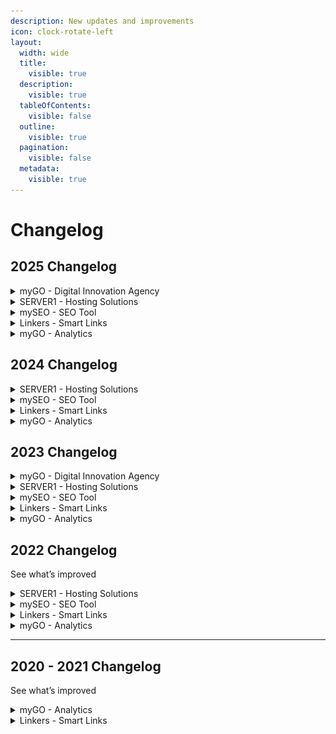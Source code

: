 ```yaml
---
description: New updates and improvements
icon: clock-rotate-left
layout:
  width: wide
  title:
    visible: true
  description:
    visible: true
  tableOfContents:
    visible: false
  outline:
    visible: true
  pagination:
    visible: false
  metadata:
    visible: true
---
```


# Changelog

## 2025 Changelog

<details>

<summary>myGO - Digital Innovation Agency</summary>

#### 17.10.2025

**New**

* Forum (Beta) at forum.mygo.ge — categories, moderation rules, engagement mechanics.
* Finalized services lineup: Strategy, AI, WEB3, Web, Mobile, UX/UI, Hosting & Cloud, SEO, Online Ads.
* Case one-pager templates (Problem → Approach → Stack → Impact → KPIs).
* DeepSeek API integration for SEO content automation (Draft → QA → Publish workflow).
* Brand portfolio subpages for mySEO.dev, statoss.dev, linkers.dev (features, benefits, CTAs).
* Envato affiliate integration with cross-offers to Server1.
* Industry page series v1 — 10+ sectors (e.g., Healthcare, Education, E-commerce, Tourism, Finance).
* Cases Library — KPI-driven outcomes with measurable results.
* Pricing v2 — modular packages and add-ons, transparent comparison tables, guided selection wizard.
* Case study publications — downloadable PDFs/slides with shareable links.

**Improvements**

* Multilingual v2 — full hreflang coverage, slug normalization, stricter canonicals.
* Navigation IA — 6-block mega-menu with cleaner structure.
* Conversion rate optimization — above-the-fold testing, reduced form friction, behavior tracking.
* Frontend cleanup — fewer legacy jQuery dependencies, asset splitting.
* Internal Linking Engine v2 — JSON-driven automatic inserts tuned to content tone.
* Media optimization — WebP, lazy-loading; LCP target < 2.5s.
* Cross-sell funnel (MyGO → Server1) embedded on service pages.
* Performance and security hardening — stricter HTTP headers, harmonized caching policies.

**Fixes**

* Consistent breadcrumb trails across nested pages.
* Duplicate meta tags on select pages — unique title/description rules enforced.
* 404/redirect edge cases from legacy URLs — refined rewrite rules.
* Button/CTA contrast on dark backgrounds — improved readability and accessibility.

</details>

<details>

<summary>SERVER1 - Hosting Solutions</summary>

#### 20.10.2025

* **Simplified Domains & DNS** — new DNS panel with Anycast infrastructure:
  * 1-click records (A/AAAA, CNAME, MX, TXT)
  * Ready-made email presets (SPF/DKIM/DMARC)
  * DNSSEC enable/disable from a single toggle
  * Google Workspace / Zoho Mail automatic verification wizard
* **Fleet Payments integration** — a new payment channel for business clients with recurring invoices and aligned riders/terms.
* **Checkout v2** — fewer steps, faster verification, improved mobile UX.
* **DNS anti-abuse layers** — rate-limiting and automatic syntax validation for TXT records.
* **WHOIS contact sync on certain TLDs** — stabilization and unified profiles.
* **Self-Service OS Reinstall & Templates** — one-click OS reload + application templates (LAMP, Node.js, Docker-ready).
* **Monitoring Widgets in client panel** — CPU/RAM/Disk/Net charts covering 24 minutes to 30 days.
* **Backups v2** — incremental backups with a faster restore window.
* **NS propagation delays in certain zones** — Anycast profile rebalancing.
* **DDoS Protection Upgrade** — enhanced L3/L4 filtering for VPS and web hosting; improved anomaly logging in audit logs.
* **SLA crediting — automation** — automatic credit issuance to affected services immediately after incident confirmation.
* **Status Page v2** — real-time metrics by region with an RCA (root cause analysis) block for incidents.
* **Migration Assistant v2** — automatic rewrites and DNS cutover scenarios for zero/minimal-downtime migrations.

</details>

<details>

<summary>mySEO - SEO Tool</summary>

#### 2.3.0 - 07.10.2025

* Fixed the default Timezone not being applied to Guest users
* Other minor improvements

- Added the ability to create free plans on Regular License
- Added the ability to filter Users by Plan in the Admin Panel
- Improved the codebase (code refactoring)
- Improved the API Documentation
- Updated the Crawler's User-Agent to a newer version
- Updated all the dependencies to their latest versions
- Fixed filtering Payments by Plan not working
- Fixed password validation for Stats pages not working
- Improved the UI for sidebar and context menu elements
- Other minor improvements

</details>

<details>

<summary>Linkers - Smart Links</summary>

#### 3.8.0 - 25.10.2025

* Added a new Plan option: Link Alias
* Updated all the dependencies to their latest versions
* Fixed the User sidebar menu entries missing when the account was unconfirmed
* Fixed an issue causing some Pricing Plan labels not to display when they were set to zero
* Other minor improvements

- Fixed the default Timezone not being applied to Guest users
- Fixed not being able to add more than 2 Targets when editing a Link
- Other minor improvements

* Improved SEO for the Home page (sequential headings)
* Improved the UI for sidebar and context menu elements
* Fixed Stats being recorded one day in the past
* Fixed the New Domain page not including the required CNAME address
* Fixed Links API endpoint not returning the HTTPS protocol for main domain short URLs
* Fixed the Link Stats Privacy not defaulting to the User's preference
* Other minor improvements

- Added the ability to create free plans on Regular License
- Other minor improvements

* Added timezone support for all Stats pages
* Added Active Period for expiring links
* Added Sensitive Content warning option for links
* Added Continents targeting for Links
* Added Browsers targeting for Links
* Added Device targeting for Links
* Added CNAME DNS validation support when validating custom domains
* Added Webhooks on Domain Store, and Delete events
* Added the ability to filter Users by Plan in the Admin Panel
* Improved the codebase (code refactoring)
* Improved the API Documentation
* Updated the Crawler's User-Agent to a newer version
* Updated all the dependencies to their latest versions
* Fixed filtering Payments by Plan not working
* Fixed password validation for Stats pages not working
* Fixed missing field value on the Link's Edit page for Global Domains
* Fixed the Stats API endpoint not checking the Link ownership
* Other minor improvements

</details>

<details>

<summary>myGO - Analytics</summary>

#### 3.9.0 - 22.10.2025

* Fixed the default Timezone not being applied to Guest users
* Other minor improvements

- Added the ability to create free plans on Regular License
- Improved the UI for sidebar and context menu elements
- Other minor improvements

* Added timezone support for all Stats pages
* Added the ability to filter Users by Plan in the Admin Panel
* Improved the codebase (code refactoring)
* Improved the Search Engines list (added support for Brave, Naver, Sogou, and Qwant)
* Improved the Social Networks list (added support for Snapchat)
* Improved the API Documentation
* Improved SEO (image descriptions on Stats pages)
* Updated all the dependencies to their latest versions
* Fixed filtering Payments by Plan not working
* Other minor improvements

</details>

## 2024 Changelog

<details>

<summary>SERVER1 - Hosting Solutions</summary>

#### 07.10.2024

* **Billing enhancements** — multi-currency invoices (GEL/USD), automated invoicing, and payment links.
* **Full 2FA authentication** for the console (TOTP / Authenticator).
* **PHP 8.3 support** + updated **ionCube Loader 14.x**.
* **HTTP/3 (QUIC) enabled on Nginx** — improved latency across global locations.
* **Let’s Encrypt Wildcard (DNS-01)** — simple SSL for multiple subdomains.
* **Offsite backup systems** — daily backups to isolated storage (S3-compatible).
* **24/7 server monitoring** — real-time alerts (Email/Telegram).
* **Imunify360 / WAF profiles** — improved protection against brute-force and malware.
* **MariaDB / Redis upgrades** — lower latency and higher concurrency.
* **DKIM/SPF template inconsistencies** with some DNS providers — updated default profiles.
* **Node.js app hosting** — precise storage/quota calculation from the service plan.
* **Fast Migration Assistant** — automated transfers from cPanel/Plesk with minimal downtime.
* **Affiliates & Partnership program** — unique referral links and transparent campaign tracking.
* **Status Page v1** — real-time status, scheduled maintenance, and incident reports.
* **DDoS protection (L3–L4, upstream)** — foundational filtering for VPS/hosting.
* **Simplified checkout** — fewer steps, faster ordering, improved mobile UX.
* **Centralized logging** — faster incident analysis and audit trails.

</details>

<details>

<summary>mySEO - SEO Tool</summary>

#### 2.2.0 - 20.08.2024 <a href="#id-2.1.0-20.03.2024" id="id-2.1.0-20.03.2024"></a>

* Added Bulk Actions for Users, Pages, Reports, and Projects
* Added the ability to upload avatar images for Users
* Added the ability to store user uploaded files using an S3 filesystem (Amazon S3, DigitalOcean Spaces, Backblaze B2, etc.)
* Improved placeholder visibility on all inputs
* Updated all the dependencies to their latest versions
* Other minor improvements

- Added the ability for the Admin to enable support for HTTP/2 requests for the Crawler (disabled by default)
- Added support for special characters when exporting data in CSV format
- Added custom design for 4xx and 5xx error pages
- Updated the Crawler's User-Agent to a newer version
- Updated all the dependencies to their latest versions
- Fixed an issue preventing checking out using the Bank Transfer method
- Other minor improvements

* Improved the Webhooks for User events (added email verification date information to the payload)
* Improved the Bank Transfer Reference ID number format (the number is now shorter and capitalized)
* Updated all the dependencies to their latest versions
* Fixed an issue with the API based Tools appearing as available when being disabled
* Other minor improvements

#### 2.1.0 - 20.03.2024 <a href="#id-2.1.0-20.03.2024" id="id-2.1.0-20.03.2024"></a>

* Added new SEO report test: HTTP/2
* Added new SEO report test: HTST
* Added new SEO report test: DOCTYPE
* Added new Tool: Uptime Calculator
* Added new Tool: Meta Tags Checker
* Added new Tool: HTTP Headers Checker
* Added new Authentication system: Google Account
* Added new Authentication system: Microsoft Account
* Added new Authentication system: Apple Account
* Added new Captcha driver: hCaptcha
* Added new Captcha driver: Turnstile
* Added new social profile footer links: LinkedIn, Github, Discord, Reddit, Threads, TikTok, Tumblr, Pinterest
* Added User's Preferences to the Account API endpoint
* Added Category filters to Tools section
* Added a short description to every Tool
* Improved the codebase (code refactoring)
* Improved user's privacy when navigating on external links
* Improved SEO (sequential headings, anchor descriptions, image descriptions)
* Improved accessibility (footer elements now have descriptive text for screen readers)
* Improved the crawling performance by using the HTTP/2 protocol when fetching URLs
* Updated all the dependencies to their latest versions
* Updated the versioning system to major versions only
* Fixed the UTM Builder Tool result generating incorrect parameter names
* Fixed the WHOIS Lookup Tool not having Captcha protection
* Fixed the usage number on Account Plan page not being formatted
* Fixed current date time references potentially not being the same across a page load
* Fixed the Reports not being deleted when a User is deleted
* Other minor improvements

</details>

<details>

<summary>Linkers - Smart Links</summary>

#### 3.7.2 - 21.08.2024

* Added Bulk Actions for Users, Pages, Links, Spaces, Domains, and Pixels
* Added the ability to upload avatar images for Users
* Added the ability to store user uploaded files using an S3 filesystem (Amazon S3, DigitalOcean Spaces, Backblaze B2, etc.)
* Improved placeholder visibility on all inputs
* Updated all the dependencies to their latest versions
* Other minor improvements

- Improved confirmation pages for custom domain short links (no longer shows any branding)
- Fixed shortening links as Guest not working while a captcha service is enabled
- Fixed web resources not loading when redirecting a custom domain short link without HTTPS enabled
- Fixed short links with X retargeting pixel not working
- Fixed the PHP version requirement always showing as OK during the installation process
- Other minor improvements

#### 3.7.1 - 15.03.2024

* Added the ability for the Admin to translate Pages from the Admin Panel
* Added the ability for the Admin to force HTTPS scheme on the website (enabled by default)
* Added the ability for the Admin to disable the Contact form
* Added the ability for the Admin to display Contact Email, Phone, and Address on the Contact page
* Added the ability for the Admin to enable support for HTTP/2 requests for the Crawler (disabled by default)
* Added support for special characters when exporting data in CSV format
* Added custom design for 4xx and 5xx error pages
* Improved the Webhooks for User events (added email verification date information to the payload)
* Improved the Bank Transfer Reference ID number format (the number is now shorter and capitalized)
* Improved the Features section on the Home page
* Updated the versioning system to major versions only
* Updated the Crawler's User-Agent to a newer version
* Updated all the dependencies to their latest versions
* Fixed links being appended UTM tags unintended
* Other minor improvements

#### 3.7.0 - 27.01.2024 <a href="#id-3.7.0-27.01.2024" id="id-3.7.0-27.01.2024"></a>

* Added new Authentication system: Google Account
* Added new Authentication system: Microsoft Account
* Added new Authentication system: Apple Account
* Added new Captcha driver: hCaptcha
* Added new Captcha driver: Turnstile
* Added new social profile footer links: LinkedIn, Github, Discord, Reddit, Threads, TikTok, Tumblr, Pinterest
* Added new hero section on the Home page
* Improved the codebase (code refactoring)
* Improved user's privacy when navigating on external links
* Improved SEO (sequential headings, anchor descriptions, image descriptions)
* Improved accessibility (footer elements now have descriptive text for screen readers)
* Improved the Features section on the Home page
* Updated all the dependencies to their latest versions
* Fixed the usage number on Account Plan page not being formatted
* Fixed current date time references potentially not being the same across a page load
* Fixed month February missing in certain date range stats selections
* Fixed the Plan section under Account not including the number of Websites created
* Other minor improvements

</details>

<details>

<summary>myGO - Analytics</summary>

#### 3.8.0 - 11.07.2024 <a href="#id-3.7.0-27.01.2024" id="id-3.7.0-27.01.2024"></a>

* Added Bulk Actions for Users, Pages, and Websites
* Added the ability to upload avatar images for Users
* Added the ability to store user uploaded files using an S3 filesystem (Amazon S3, DigitalOcean Spaces, Backblaze B2, etc.)
* Improved placeholder visibility on all inputs
* Updated all the dependencies to their latest versions
* Other minor improvements

- Added support for special characters when exporting data in CSV format
- Added custom design for 4xx and 5xx error pages
- Updated all the dependencies to their latest versions
- Fixed an issue preventing checking out using the Bank Transfer method
- Fixed the PHP version requirement always showing as OK during the installation process
- Other minor improvements

* Added the ability for the Admin to translate Pages from the Admin Panel
* Added the ability for the Admin to force HTTPS scheme on the website (enabled by default)
* Added the ability for the Admin to disable the Contact form
* Added the ability for the Admin to display Contact Email, Phone, and Address on the Contact page
* Added the ability to mark Websites as Favorite (favorite websites will show up in the sidebar)
* Improved the Webhooks for User events (added email verification date information to the payload)
* Improved the Bank Transfer Reference ID number format (the number is now shorter and capitalized)
* Updated the versioning system to major versions only
* Updated all the dependencies to their latest versions
* Fixed missing Demo button on the Home page when a Demo URL was set
* Other minor improvements

#### 3.7.0 - 27.01.2024 <a href="#id-3.7.0-27.01.2024" id="id-3.7.0-27.01.2024"></a>

* Added new Authentication system: Google Account
* Added new Authentication system: Microsoft Account
* Added new Authentication system: Apple Account
* Added new Captcha driver: hCaptcha
* Added new Captcha driver: Turnstile
* Added new social profile footer links: LinkedIn, Github, Discord, Reddit, Threads, TikTok, Tumblr, Pinterest
* Added new hero section on the Home page
* Improved the codebase (code refactoring)
* Improved user's privacy when navigating on external links
* Improved SEO (sequential headings, anchor descriptions, image descriptions)
* Improved accessibility (footer elements now have descriptive text for screen readers)
* Improved the Features section on the Home page
* Updated all the dependencies to their latest versions
* Fixed the usage number on Account Plan page not being formatted
* Fixed current date time references potentially not being the same across a page load
* Fixed month February missing in certain date range stats selections
* Fixed the Plan section under Account not including the number of Websites created
* Other minor improvements

</details>

## 2023 Changelog

<details>

<summary>myGO - Digital Innovation Agency</summary>

#### 08.10.2023

Speed optimization

<figure><img src=".gitbook/assets/image.png" alt=""><figcaption></figcaption></figure>

#### 07.10.2023

Update PHP Version from 7.0 to 8.2

Update Front end&#x20;

</details>

<details>

<summary>SERVER1 - Hosting Solutions</summary>

#### 29.09.2023 <a href="#id-29.09.2023" id="id-29.09.2023"></a>

```
Server Migration
The migration process is scheduled to commence on 29th September 2023, at 19:00, and is expected to be completed by 21:00 on the same day.

Here are the key details of this maintenance event:
Maintenance Window: 29th September 2023, 19:00 to 21:00
Expected Downtime: The server migration process will necessitate a downtime of up to 2 hours. Our technical team will be working diligently to ensure the migration is completed as swiftly as possible.
Impact: During the maintenance window, services hosted on the mentioned IP addresses will be unavailable.
```

#### 14.07.2023 <a href="#id-14.07.2023" id="id-14.07.2023"></a>

```
Update ionCube Loader® Version: 12.0.5
Update WHMCS 8.7
Update PHP Version 8.1
Start working OSS$ Token implementation
```

</details>

<details>

<summary>mySEO - SEO Tool</summary>

#### 2.0.0 - 24.01.2023 <a href="#id-2.0.0-24.01.2023" id="id-2.0.0-24.01.2023"></a>

* Improved the UI for the Pricing Plans
* Fixed the UTM Builder Tool requiring all fields to be present when generating an URL
* Fixed the non white-label reports having wrong URL value when printing or saving the reports
* Fixed the Payments filter not including Cancelled payments when searching by Invoice ID
* Other minor improvements

#### 1.9.0 - 16.01.2023 <a href="#id-1.9.0-16.01.2023" id="id-1.9.0-16.01.2023"></a>

* Added new Plan feature: Branded Reports
* Added new Plan feature: White-label Reports
* Added new Plan feature: Research Tools
* Added new Plan feature: Developer Tools
* Added new Plan feature: Content Tools
* Added new Plan feature: Data Export
* Added new Plan feature: API
* Added the Plan features under the User Plan section
* Added translation ability for the Announcements content
* Improved the Reports Export functionality (added the ID column to the exported data)
* Improved the Cron Job command (added additional parameter to prevent file creation on some servers)
* Updated all the dependencies to their latest versions
* Fixed several elements not being rendered correctly while on Dark Mode
* Fixed the Copy button for the Lorem Ipsum Generator Tool not working
* Fixed an issue when submitting empty data to the HTML, JS and CSS minifier Tools
* Fixed an issue preventing pages from being fetched when a BOM character was present
* Other minor improvements

</details>

<details>

<summary>Linkers - Smart Links</summary>

#### 5.0.0 - 23.01.2023 <a href="#id-5.0.0-23.01.2023" id="id-5.0.0-23.01.2023"></a>

* Improved the UI for the Pricing Plans
* Fixed the Payments filter not including Cancelled payments when searching by Invoice ID
* Fixed being able to shorten Links with Pixel IDs belonging to others
* Other minor improvements

</details>

<details>

<summary>myGO - Analytics</summary>

#### 3.6.0 - 23.02.2023 <a href="#id-3.6.0-23.02.2023" id="id-3.6.0-23.02.2023"></a>

* Improved the UI for the Pricing Plans
* Fixed the Payments filter not including Cancelled payments when searching by Invoice ID
* Fixed the User dashboard date filter not being remembered when filtering results
* Other minor improvements

#### 3.5.0 - 2 January 2023 <a href="#id-3.5.0-2-january-2023" id="id-3.5.0-2-january-2023"></a>

* Added new Plan feature: Websites
* Added new Plan feature: Email Reports
* Added new Plan feature: Data Export
* Added new Plan feature: API
* Added the Plan features under the User Plan section
* Added translation ability for the Announcements content
* Improved the cron jobs system (updated command parameter to prevent file creation on some servers)
* Updated all the dependencies to their latest versions
* Fixed www and non-www domains being added separately
* Fixed several missing language strings
* Fixed User Dashboard pagination not remembering the selected date range
* Fixed several elements not being rendered correctly while on Dark Mode
* Other minor improvements

</details>

## 2022 Changelog

See what’s improved

<details>

<summary>SERVER1 - Hosting Solutions</summary>

#### 4.12.2022 <a href="#id-04.12.2022" id="id-04.12.2022"></a>

```
Outgoing mail spam incident - 4.12.2022
Update - 4.12.2022
Ip migration - 04.12.2022
Server is reachable - 04.12.2022
```

#### 05.12.2022 <a href="#id-05.12.2022" id="id-05.12.2022"></a>

```
All service is reachable - 05.12.2022
Scan and identify (spam) mails - 05.12.2022
Start installation imunify360 for more security - 05.12.2022
```

#### 06.12.2022 <a href="#id-06.12.2022" id="id-06.12.2022"></a>

```
Start imunify360 configuration - 05.12.2022
Start installation and configuration Plesk Premium Antivirus for incoming and outgoing mails - 05.12.2022
```

#### 04.12.2022 <a href="#id-04.12.2022-1" id="id-04.12.2022-1"></a>

Copy

```
Attack - 4.12.2022
Security Update - 4.12.2022
Start installation and configuration Plesk Premium Antivirus for incoming and outgoing mails - 05.12.2022
Server is reachable - 06.12.2022
```

#### 05.12.2022 <a href="#id-05.12.2022-1" id="id-05.12.2022-1"></a>

```
Scan and identify (Malaware, Malicious) - 05.12.2022
Start installation imunify360 for more security - 05.12.2022
Start installation and configuration Plesk Premium Antivirus for incoming and outgoing mails - 05.12.2022
```

#### 07.12.2022 <a href="#id-07.12.2022" id="id-07.12.2022"></a>

```
The hard drive has been replaced - 07.12.2022
```

#### 10.12.2022 <a href="#id-10.12.2022" id="id-10.12.2022"></a>

```
Start local migration - 10.12.2022
Old NS: ns1.myhoster.ge, ns2.myhoster.ge
New NS: ns1.hostyservs.com, ns2.hostyservs.com
```

</details>

<details>

<summary>mySEO - SEO Tool</summary>

#### 1.8.0 - 17.10.2022 <a href="#id-1.8.0-17.10.2022" id="id-1.8.0-17.10.2022"></a>

* Added Tools feature section on the Home page
* Added Search functionality to the Tools section
* Added Related Tools section on every Tool page
* Added the ability to enable the Tools to be used by Guest users
* Added new Tool: Domain IP Lookup
* Added new Tool: Reverse IP Lookup
* Added new Tool: Redirect Checker
* Added new Tool: IDN Converter
* Added new Tool: UTM Builder
* Added new Tool: JSON Validator
* Added new Tool: Binary Converter
* Added new Tool: Text Replacer
* Added new Tool: Number Generator
* Improved accessibility on SEO reports (passed tests are now marked with a checkmark)
* Improved the Tag Remover Tool (now Text cleaner): added spaces and line breaks cleaners
* Improved the API key length (increased to 64 characters)
* Fixed parsing image links when fetching sitemaps
* Other minor improvements

#### 1.7.0 - 18.07.2022 <a href="#id-1.7.0-18.07.2022" id="id-1.7.0-18.07.2022"></a>

* Added new Tool: Word Density Counter
* Added new Tool: Tag Remover
* Added new Tool: Text Reverser
* Improved the cron jobs system (added ability to add unlimited tasks)
* Other minor improvements

#### 1.6.0 - 07.07.2022 <a href="#id-1.6.0-07.07.2022" id="id-1.6.0-07.07.2022"></a>

* Fixed the Copy button from SERP Checker Tool not working
* Fixed minimum requirements check during the Installation process not being updated
* Other minor improvements

#### 1.5.0 - 24.06.2022 <a href="#id-1.5.0-24.06.2022" id="id-1.5.0-24.06.2022"></a>

* Added new payment gateway: Paystack (checkout using a credit card)
* Added new payment gateway: Razorpay (checkout using a credit card)
* Added new payment gateway: Crypto.com (checkout using a cryptocurrency)
* Added new SEO report test: Server Signature
* Added new SEO report test: Mixed Content
* Added new SEO report test: Unsafe Cross-Origin Links
* Added new Tool: Color Converter
* Added new Tool: URL Parser
* Added new Tool: UUID Generator
* Added Two-factor Authentication system
* Added Webhooks on User Store, Update, and Delete events
* Added the ability to add both light and dark mode logos
* Added the ability to create coupons with unlimited quantity number
* Improved the HTTP Requests SEO report test: video and audio requests are now included
* Improved the dark mode
* Updated all the dependencies to their latest versions
* Fixed an issue that could cause Payments and Invoices to be duplicated
* Fixed an issue that would immediately remove the User's plan features after cancellation
* Other minor improvements

#### 1.4.0 - 21.04.2022 <a href="#id-1.4.0-21.04.2022" id="id-1.4.0-21.04.2022"></a>

* Added new Tool: Keyword Research
* Added the ability to fetch sitemap links that are not necessarily ending with XML format
* Added the ability to enable detailed Reports on Export or Print
* Added the ability to set the Plan's position on the Pricing listings
* Added the ability to set custom CSS code based on the color scheme
* Added the ability to customize the Crawler's User-Agent
* Fixed the Plans not ending when being cancelled on Stripe and PayPal
* Fixed external requests timeout limit not working as expected
* Fixed an issue causing external resources to be linked as an internal resources in SEO reports
* Other minor improvements

#### 1.3.0 - 04.03.2022 <a href="#id-1.3.0-04.03.2022" id="id-1.3.0-04.03.2022"></a>

* Added Sitemap Crawling capability
* Added Proxy support for the external requests of Reports and Tools
* Added new Tool: HTML Minifier
* Added new Tool: CSS Minifier
* Added new Tool: JS Minifier
* Added the ability to set the default country for SERP and Indexed Pages checkers
* Improved the Title Tag test (checks against multiple title tags)
* Improved the SEO Friendly URL test (keywords are now in string matched)
* Improved the iconography
* Improved the color scheme
* Updated all the dependencies to their latest versions
* Fixed the Clean Cronjob not being logged
* Fixed the Word Counter Tool not ignoring punctuation
* Fixed the Base64 Converter Tool not working due to wrong route settings
* Fixed an issue that would prevent generating reports when image names would contain certain characters
* Other minor improvements

#### 1.2.0 - 01.02.2022 <a href="#id-1.2.0-01.02.2022" id="id-1.2.0-01.02.2022"></a>

* Added new Tool: SERP Checker
* Added new Tool: Indexed Pages Checker
* Added new Tool: Keyword Generator
* Added new Tool: Website Status Checker
* Added new Tool: SSL Checker
* Added new Tool: WHOIS Lookup
* Added new Tool: DNS Lookup
* Added new Tool: User-Agent Parser
* Improved the SEO by setting proper headings for each page
* Fixed the Reports API endpoint results not including the result score
* Fixed the Password generator copy button not working
* Fixed the Lorem Ipsum generator copy button not working
* Fixed the Tool Ads not applying the Ad codes on the Tool's page
* Other minor improvements

#### 1.1.0 - 18.01.2022 <a href="#id-1.1.0-18.01.2022" id="id-1.1.0-18.01.2022"></a>

* Added Projects section
* Added Tools section
* Added QR Generator Tool
* Added Password Generator Tool
* Added URL Converter Tool
* Added Base64 Converter Tool
* Added What is my Browser Tool
* Added What is my IP Tool
* Added IP Lookup Tool
* Added MD5 Generator Tool
* Added Lorem Ipsum Generator Tool
* Added Word Counter Tool
* Added Case Converter Tool
* Added Text to Slug Tool
* Added the ability to set a custom brand when printing or saving Reports
* Added the ability to set the default privacy option when creating new Reports
* Added data export in CSV format for Projects
* Improved the color scheme
* Improved the dark mode
* Improved the SEO capabilities side-wide by adding in-file head tags for all public pages
* Fixed the API Documentation URL path not pointing to the correct location
* Other minor improvements

</details>

<details>

<summary>Linkers - Smart Links</summary>

#### 4.9.0 - 30.12.2022 <a href="#id-4.9.0-30.12.2022" id="id-4.9.0-30.12.2022"></a>

* Added basic stats for the Links created by Guest Users
* Added the Plan features under the User Plan section
* Added translation ability for the Announcements content
* Improved the cron jobs system (updated command parameter to prevent file creation on some servers)
* Improved the unique Link alias generator functionality (increases one character if the alias already exists)
* Updated all the dependencies to their latest versions
* Fixed being able to Export Links when Data Export feature was unavailable
* Fixed several elements not being rendered correctly while on Dark Mode
* Fixed several missing language strings
* Other minor improvements

#### 4.8.0 - 02.10.2022 <a href="#id-4.8.0-02.10.2022" id="id-4.8.0-02.10.2022"></a>

* Improved accessibility for the link shortener
* Improved the API key length (increased to 64 characters)
* Fixed an issue with the Stats API endpoint when no resource ID was provided
* Other minor improvements

#### 4.7.0 - 18.07.2022 <a href="#id-4.7.0-18.07.2022" id="id-4.7.0-18.07.2022"></a>

* Improved the cron jobs system (added ability to add unlimited tasks)
* Fixed the copy link button not working
* Other minor improvements

#### 4.6.0 - 7.07.2022 <a href="#id-4.6.0-7.07.2022" id="id-4.6.0-7.07.2022"></a>

* Improved adding new custom Domains process: URL protocol is no longer required
* Fixed an issue preventing shortening Deep Links when Google Safe Browsing was enabled
* Fixed minimum requirements check during the Installation process not being updated
* Other minor improvements

#### 4.5.0 - 25.06.2022 <a href="#id-4.5.0-25.06.2022" id="id-4.5.0-25.06.2022"></a>

* Added new payment gateway: Paystack (checkout using a credit card)
* Added new payment gateway: Razorpay (checkout using a credit card)
* Added new payment gateway: Crypto.com (checkout using a cryptocurrency)
* Added Two-factor Authentication system
* Added Webhooks on User Store, Update, and Delete events
* Added the ability to add both light and dark mode logos
* Added the ability to create coupons with unlimited quantity number
* Added Bad Words filter for the Link Aliases
* Updated all the dependencies to their latest versions
* Fixed an issue that could cause Payments and Invoices to be duplicated
* Fixed an issue that would immediately remove the User's plan features after cancellation
* Other minor improvements

#### 4.4.0 - 20.04.2022 <a href="#id-4.4.0-20.04.2022" id="id-4.4.0-20.04.2022"></a>

* Added the ability to customize the Crawler's User-Agent
* Fixed the Bad Words filter not applying to Links created by Guests
* Other minor improvements

#### 4.3.0 - 14.04.2022 <a href="#id-4.3.0-14.04.2022" id="id-4.3.0-14.04.2022"></a>

* Added new filters on all table lists (column order, order direction, per page limits)
* Added Proxy support for the external requests when creating a Link
* Added the ability to set the Plan's position on the Pricing listings
* Added the ability to set custom CSS code based on the color scheme
* Improved the codebase (code refactoring)
* Improved the CSV export functionality (it now includes the URL where the report was generated from)
* Improved the table lists filters (improved flexibility)
* Improved the API Documentation
* Improved the translation strings
* Improved the SEO capabilities side-wide by adding in-file head tags for all public pages
* Improved the iconography
* Updated all the dependencies to their latest versions
* Fixed not being able to edit a User that was under a recurring subscription
* Fixed links not being disabled when the User is suspended
* Fixed the API Documentation URL path not pointing to the correct location
* Fixed being able to exceed the count limit of Pixels
* Fixed Subscriptions not ending when being cancelled on Stripe and PayPal
* Other minor improvements

</details>

<details>

<summary>myGO - Analytics</summary>

#### 3.4.0 - 02.10.2022 <a href="#id-3.4.0-02.10.2022" id="id-3.4.0-02.10.2022"></a>

* Improved the API key length (increased to 64 characters)
* Fixed an issue with the Stats API endpoint when no resource ID was provided
* Other minor improvements

#### 3.3.0 - 18.07.2022 <a href="#id-3.3.0-18.07.2022" id="id-3.3.0-18.07.2022"></a>

* Added the ability to change the default Do Not Track option on tracking codes
* Added the ability to change the Email Reports to Monthly or Weekly
* Improved the cron jobs system (added ability to add unlimited tasks)
* Fixed search not working on User Dashboard and the Websites API endpoint
* Other minor improvements

#### 3.2.0 - 07.06.2022 <a href="#id-3.2.0-07.06.2022" id="id-3.2.0-07.06.2022"></a>

* Improved adding new Website process: URL protocol is no longer required
* Improved the API Documentation
* Fixed minimum requirements check during the Installation process not being updated
* Other minor improvements

#### 3.1.0 - 26.05.2022 <a href="#id-3.1.0-26.05.2022" id="id-3.1.0-26.05.2022"></a>

* Added new payment gateway: Paystack (checkout using a credit card)
* Added new payment gateway: Razorpay (checkout using a credit card)
* Added new payment gateway: Crypto.com (checkout using a cryptocurrency)
* Added Two-factor Authentication system
* Added Webhooks on User Store, Update, and Delete events
* Added the ability to add both light and dark mode logos
* Added the ability to create coupons with unlimited quantity number
* Improved the dark mode
* Updated all the dependencies to their latest versions
* Fixed an issue that could cause Payments and Invoices to be duplicated
* Fixed an issue that would immediately remove the User's plan features after cancellation
* Fixed an issue that was preventing tracking Events with values between 0 and 1
* Other minor improvements

#### 3.0.0 - 18.04.2022 <a href="#id-3.0.0-18.04.2022" id="id-3.0.0-18.04.2022"></a>

* Added new filters on all table lists (column order, order direction, per page limits)
* Added the ability to set the Plan's position on the Pricing listings
* Added the ability to set custom CSS code based on the color scheme
* Added the ability to block adding a Website containing certain keywords using the Bad Words filter
* Improved the codebase (code refactoring)
* Improved the CSV export functionality (it now includes the URL where the report was generated from)
* Improved the table lists filters (improved flexibility)
* Improved the API Documentation
* Improved the translation strings
* Improved the SEO capabilities side-wide by adding in-file head tags for all public pages
* Improved the iconography
* Fixed not being able to edit a User that was under a recurring subscription
* Fixed user's content being deleted when the user would get suspended
* Fixed the API Documentation URL path not pointing to the correct location
* Fixed the Plans not ending when being cancelled on Stripe and PayPal
* Other minor improvements

</details>

***

## 2020 - 2021 Changelog

See what’s improved

<details>

<summary>myGO - Analytics</summary>

#### 2.9.0 - 12.12.2021 <a href="#id-2.9.0-12.12.2021" id="id-2.9.0-12.12.2021"></a>

* Added the ability to exclude entire IP classes using CIDR notation
* Added contextual menus on all table lists
* Updated all the dependencies to their latest versions
* Fixed an issue with specific currencies that would prevent the Checkout from working
* Fixed several missing language strings
* Other minor improvements

#### 2.8.0 - 27.11.2021 <a href="#id-2.8.0-27.11.2021" id="id-2.8.0-27.11.2021"></a>

* Added translation ability for the Page title and description
* Fixed an issue preventing redeeming coupons
* Fixed an issue preventing changing the user's plan when no ending date was defined
* Other minor improvements

#### 2.7.0 - 13.11.2021 <a href="#id-2.7.0-13.11.2021" id="id-2.7.0-13.11.2021"></a>

* Added email notification on successful Stripe, PayPal and Coinbase payments
* Improved the UI & UX of the Log-in, Register, Password reset, Contact and Page pages
* Fixed an issue that would display all tax rates on Checkout before the user would select his country
* Fixed an issue causing Checkout not to work when no Coupon was provided
* Fixed an issue causing Checkout interval switcher not to work
* Fixed the tracking ability not resetting when redeeming a plan
* Other minor improvements

#### 2.6.0 - 05.10.2021 <a href="#id-2.6.0-05.10.2021" id="id-2.6.0-05.10.2021"></a>

* Fixed the Pricing not showing up on the Home page unless Stripe was enabled
* Fixed not being able to create new Plans
* Fixed the Page links from the Footer not showing their name
* Other minor improvements

#### 2.5.0 - 03.09.2021 <a href="#id-2.5.0-03.09.2021" id="id-2.5.0-03.09.2021"></a>

* Added new payment gateway: PayPal (checkout using a PayPal account)
* Added new payment gateway: Coinbase (checkout using a cryptocurrency)
* Added new payment gateway: Bank (checkout using a bank transfer)
* Improved the codebase (name convention refactoring)
* Improved ARIA controls
* Improved the Invoices (they are now immutable)
* Improved the Installation process
* Fixed the new Website form not including the Exclude URL query parameters form
* Fixed the Stats API endpoint working with the website's URL rather than ID
* Fixed an issue with passwords being trimmed when changed
* Fixed several missing language strings
* Other minor improvements

#### 2.4.0 - 26.03.2021 <a href="#id-2.4.0-26.03.2021" id="id-2.4.0-26.03.2021"></a>

* Added the ability to exclude URL query parameters from tracked pages
* Improved the database structure (IDs are now unsigned)
* Fixed several missing language strings
* Other minor improvements

#### 2.3.0 - 20.03.2021 <a href="#id-2.3.0-20.03.2021" id="id-2.3.0-20.03.2021"></a>

* Fixed the Stats API endpoint not returning results
* Fixed the Stats API endpoint returning a success response even on missing resources
* Fixed the tracking ability not resetting when manually assigning a plan
* Other minor improvements

#### 2.2.0 - 25.02.2021 <a href="#id-2.2.0-25.02.2021" id="id-2.2.0-25.02.2021"></a>

* Added Cronjob for automatic cache deletion
* Fixed the pricing plans not showing Unlimited when pageviews set to -1
* Fixed Sort by on Stats pages not working on paginated tables
* Other minor improvements

#### 2.1.0 - 29.01.2021 <a href="#id-2.1.0-29.01.2021" id="id-2.1.0-29.01.2021"></a>

* Added the ability to toggle password visibility for Websites
* Improved the password encryption method for Websites
* Other minor improvements

#### 2.0.0 - 25.01.2021 <a href="#id-2.0.0-25.01.2021" id="id-2.0.0-25.01.2021"></a>

* Added PostCSS support
* Added context menu on Stats pages
* Added Delete option in the website's context menu on Dashboard
* Improved the CSS filesize (removed all unused CSS rules)
* Improved the API (added status code for the websites listing)
* Updated all the dependencies to their latest versions
* Fixed unknown countries not displaying an icon
* Other minor improvements

#### 1.9.0 - 14.01.2021 <a href="#id-1.9.0-14.01.2021" id="id-1.9.0-14.01.2021"></a>

* Updated all the dependencies to their latest versions
* Fixed the Developers link missing from the footer
* Other minor improvements

#### 1.8.0 - 05.01.2021 <a href="#id-1.8.0-05.01.2021" id="id-1.8.0-05.01.2021"></a>

* Added the ability to hide the Default (free) plan
* Improved the tooltips on charts (added dark mode support)
* Other minor improvements

#### 1.7.0 - 02.01.2021 <a href="#id-1.7.0-02.01.2021" id="id-1.7.0-02.01.2021"></a>

* Fixed the monthly email reports not including the stats count
* Fixed sending email reports when no websites had email notifications enabled
* Other minor improvements

#### 1.6.0 - 01.01.2021 <a href="#id-1.6.0-01.01.2021" id="id-1.6.0-01.01.2021"></a>

* Improved the Export functionality (added additional information to the file and filename)
* Updated all the dependencies to their latest versions
* Other minor improvements

#### 1.5.0 - 29.12.2020 <a href="#id-1.5.0-29.12.2020" id="id-1.5.0-29.12.2020"></a>

* Added Total stats for tables on each stats category
* Added new social network source (Pinterest)
* Added the ability to search through stats resources via API
* Added the ability to sort the stats resources via API
* Added the ability to set custom pagination results value via API
* Improved the JS tracking code (reduced its size even further)
* Improved the SEO for the Home page
* Fixed an issue that was reporting pageviews as visitors in a specific scenario
* Fixed several timestamps showing wrong minutes value
* Other minor improvements

#### 1.4.0 - 16.12.2020 <a href="#id-1.4.0-16.12.2020" id="id-1.4.0-16.12.2020"></a>

* Added decimal support for Events that have a unit value
* Added support for both www and non-www tracking with a single domain entry
* Fixed the live chart showing NaN when the value of visitors was 0
* Other minor improvements

#### 1.3.0 - 15.12.2020 <a href="#id-1.3.0-15.12.2020" id="id-1.3.0-15.12.2020"></a>

* Improved email template (added support for wide aspect logos)
* Improved the checkout process (you can now cancel the coupon adding process)
* Fixed an issue that was preventing the Check cronjob from executing
* Fixed the tracking ability not resetting when subscribing to a plan
* Other minor improvements

#### 1.2.0 - 12.12.2020 <a href="#id-1.2.0-12.12.2020" id="id-1.2.0-12.12.2020"></a>

* Fixed an issue preventing the deletion of websites
* Fixed an issue that removed the js source path from the tracking code
* Other minor improvements

#### 1.1.0 - 10.12.2020 <a href="#id-1.1.0-10.12.2020" id="id-1.1.0-10.12.2020"></a>

* Added support for CDN hosted tracking code
* Added automatic language switching when the language is available
* Added modal to the Export functionality
* Improved RTL support
* Fixed stats data not being removed when a user is being deleted
* Fixed stats data not being removed when a user is being deleted

</details>

<details>

<summary>Linkers - Smart Links</summary>

#### 4.2.0 - 11.12.2021 <a href="#id-4.2.0-11.12.2021" id="id-4.2.0-11.12.2021"></a>

* Added contextual menus on all table lists
* Updated all the dependencies to their latest versions
* Fixed an issue with specific currencies that would prevent the Checkout from working
* Fixed several listing issues on RTL mode
* Fixed several missing language strings
* Other minor improvements

#### 4.1.0 - 18.10.2021 <a href="#id-4.1.0-18.10.2021" id="id-4.1.0-18.10.2021"></a>

* Added the ability to remove the primary domain from the available domains
* Added the ability to filter Links that are not under a specific Space
* Improved the Links filter when filtering by Domains
* Improved the Developers documentation
* Other minor improvements

#### 4.0.0 - 17.10.2021 <a href="#id-4.0.0-17.10.2021" id="id-4.0.0-17.10.2021"></a>

* Improved the Pixel tracking success rate by adding a slight delay to the redirect
* Improved SEO (interstitial redirect pages are not indexed by search engines anymore)
* Fixed the List Links API endpoint not working
* Other minor improvements

#### 3.9.0 - 27.09.2021 <a href="#id-3.9.0-27.09.2021" id="id-3.9.0-27.09.2021"></a>

* Added translation ability for the Page title and description
* Fixed an issue preventing redeeming coupons
* Fixed an issue preventing changing the user's plan when no ending date was defined
* Other minor improvements

#### 3.8.0 - 15.08.2021 <a href="#id-3.8.0-15.08.2021" id="id-3.8.0-15.08.2021"></a>

* Added support for Google Safe Browsing when shortening links
* Added email notification on successful Stripe, PayPal and Coinbase payments
* Improved the UI & UX of the Log-in, Register, Password reset, Contact and Page pages
* Fixed an issue that would display all tax rates on Checkout before the user would select his country
* Fixed the advanced features not being validated when shortening multiple links
* Fixed an issue that would prevent creating links with the Language targeting feature
* Fixed the deep link user feature availability being ignored when editing a link
* Other minor improvements

#### 3.7.0 - 11.08.2021 <a href="#id-3.7.0-11.08.2021" id="id-3.7.0-11.08.2021"></a>

* Fixed an issue that was preventing creating new Links under specific Spaces or Pixels
* Fixed an issue that was preventing users from creating new Pixels
* Fixed an issue that was preventing accessing the API Documentation
* Other minor improvements

#### 3.6.0 - 10.08.2021 <a href="#id-3.6.0-10.08.2021" id="id-3.6.0-10.08.2021"></a>

* Fixed an issue that was preventing users from creating new Spaces
* Fixed an issue that was preventing users from editing Links
* Fixed the Developers link missing from the footer
* Other minor improvements

#### 3.5.0 - 09.08.2021 <a href="#id-3.5.0-09.08.2021" id="id-3.5.0-09.08.2021"></a>

* Added new payment gateway: PayPal (checkout using a PayPal account)
* Added new payment gateway: Coinbase (checkout using a cryptocurrency)
* Added new payment gateway: Bank (checkout using a bank transfer)
* Added a new search filter (Pixels) for Links
* Improved the codebase (name convention refactoring)
* Improved the Invoices (they are now immutable)
* Improved the redirect process on Custom Domains index page
* Improved the bad words filter (the match is now case-insensitive)
* Improved ARIA controls
* Improved the Installation process
* Fixed the country redirect not working after the last release
* Fixed not being able to create links when Pixels are disabled
* Fixed an issue with passwords being trimmed when changed
* Fixed the Stats Privacy dropdown options having the opposite effect
* Fixed the Rotation Targeting option not working when creating a new link
* Fixed deleting a Global Domain that was set as default, not resetting the default global domain value
* Fixed not being able to use a Custom Global Domain when the User did not had access to Custom Domains
* Fixed several missing language strings
* Other minor improvements

#### 3.4.0 - 24.03.2021 <a href="#id-3.4.0-24.03.2021" id="id-3.4.0-24.03.2021"></a>

* Added new share option (Tumblr)
* Added the ability to set a Global Domain as the default domain to shorten links
* Improved the database structure (IDs are now unsigned)
* Fixed the CTA cards on Dashboard not having the correct links
* Fixed the Stats API endpoint returning a success response even on missing resources
* Fixed several missing language strings
* Other minor improvements

#### 3.3.0 - 26.02.2021 <a href="#id-3.3.0-26.02.2021" id="id-3.3.0-26.02.2021"></a>

* Fixed the Stats Privacy not working as expected when on Public or Private
* Other minor improvements

#### 3.2.0 - 24.02.2021 <a href="#id-3.2.0-24.02.2021" id="id-3.2.0-24.02.2021"></a>

* Added support for the advanced features to the multiple link creator
* Added Cronjob for automatic cache deletion
* Fixed referrer not working as expected
* Fixed the referrer not being passed along on redirects with Pixel consent enabled
* Other minor improvements

#### 3.1.0 - 20.02.2021 <a href="#id-3.1.0-20.02.2021" id="id-3.1.0-20.02.2021"></a>

* Added Retargeting Pixels support
* Added Language targeting
* Added date range selection for the Stats
* Added Cities Stats
* Added data export in CSV format both for Links and Stats (plan feature)
* Added password option for the Stats pages
* Added the ability to toggle password visibility for Links
* Added automatic language switching when the language is available
* Added total per page stats for each stats category
* Added total per table stats for each stats category
* Added domain icons to the Domains listing
* Added sizing utility classes to the entire iconography
* Added PostCSS support
* Improved the CSS filesize (removed all unused CSS rules)
* Improved the User Dashboard (reworked the design)
* Improved the Home page (reworked the design)
* Improved the SEO for the Home page
* Improved the checkout process (you can now cancel the coupon adding process)
* Improved the API (added status code for the Links, Spaces and Domains listings)
* Improved the password encryption method for Links
* Updated the iconography
* Updated all the dependencies to their latest versions
* Fixed an issue when link titles would exceed 255 characters
* Fixed the domain field not being validated on update
* Other minor improvements

#### 3.0.0 - 10.11.2020 <a href="#id-3.0.0-10.11.2020" id="id-3.0.0-10.11.2020"></a>

* Added new browser icons
* Added link password status to the Links API endpoint
* Fixed an issue where you could shorten more links than allowed
* Other minor improvements

#### 2.9.0 - 23.10.2020 <a href="#id-2.9.0-23.10.2020" id="id-2.9.0-23.10.2020"></a>

* Fixed an issue when saving a link with a Target option unavailable to the user
* Fixed the tracking code section not being available on certain pages

#### 2.8.0 - 11.09.2020 <a href="#id-2.8.0-11.09.2020" id="id-2.8.0-11.09.2020"></a>

* Improved the Checkout & Registration process (the selected plan is now remembered)
* Improved the UI & UX in various places
* Updated all the dependencies to their latest versions
* Fixed the Advanced button on shortener form not being styled on mobile devices
* Other minor improvements

#### 2.7.0 - 02.09.2020 <a href="#id-2.7.0-02.09.2020" id="id-2.7.0-02.09.2020"></a>

* Fixed share buttons only working for the first result in a set
* Fixed Edit button appearing on Stats pages for non-owners
* Fixed the language selector not working on Custom Domains
* Other minor improvements

#### 2.6.0 - 27.08.2020 <a href="#id-2.6.0-27.08.2020" id="id-2.6.0-27.08.2020"></a>

* Added new Registration and Login page backgrounds
* Other minor improvements

#### 2.5.0 - 15.08.2020 <a href="#id-2.5.0-15.08.2020" id="id-2.5.0-15.08.2020"></a>

* Added HTTPS protocol support for Custom Domains
* Added full support for custom aliases for any keyword on Custom Domains
* Fixed stats not being recorded for password protected Links
* Other minor improvements

#### 2.4.0 - 05.08.2020 <a href="#id-2.4.0-05.08.2020" id="id-2.4.0-05.08.2020"></a>

* Added email account confirmation requirement when updating the email
* Other minor improvements

#### 2.3.0 - 31.07.2020 <a href="#id-2.3.0-31.07.2020" id="id-2.3.0-31.07.2020"></a>

* Added Preview support for Password protected Links
* Fixed custom index page having priority over Domain custom index pages
* Other minor improvements

#### 2.2.0 - 25.07.2020 <a href="#id-2.2.0-25.07.2020" id="id-2.2.0-25.07.2020"></a>

* Reduced the CSS size
* Other minor improvements

#### 2.1.0 - 22.08.2020 <a href="#id-2.1.0-22.08.2020" id="id-2.1.0-22.08.2020"></a>

* Added DNS proxy support for local host when validating Custom Domains
* Fixed link preview not working when removing all Targeting values
* Fixed the Links counter not showing the proper value for Global Domains
* Other minor improvements

#### 2.0.0 - 18.08.2020 <a href="#id-2.0.0-18.08.2020" id="id-2.0.0-18.08.2020"></a>

* Added new browser icons
* Added new platform icons
* Fixed invoices not having localized date format
* Other minor improvements

#### 1.9.0 - 11.08.2020 <a href="#id-1.9.0-11.08.2020" id="id-1.9.0-11.08.2020"></a>

* Other minor improvements

#### 1.8.0 - 09.08.2020 <a href="#id-1.8.0-09.08.2020" id="id-1.8.0-09.08.2020"></a>

* Updated all the dependencies to their latest versions
* Updated the favicons source
* Fixed an issue when trying to save empty Space names
* Other minor improvements

#### 1.7.0 - 29.08.2020 <a href="#id-1.7.0-29.08.2020" id="id-1.7.0-29.08.2020"></a>

* Updated all the dependencies to their latest versions

#### 1.6.0 - 22.07.2020 <a href="#id-1.6.0-22.07.2020" id="id-1.6.0-22.07.2020"></a>

* Added throttle to the Password Reset functionality
* Fixed an issue which caused the installer not to work
* Other minor improvements

#### 1.5.0 - 10.07.2020 <a href="#id-1.5.0-10.07.2020" id="id-1.5.0-10.07.2020"></a>

* Added autofocus on the shorten URL input on the Home page
* Improved the header section on the Home page

#### 1.4.0 - 29.07.2020 <a href="#id-1.4.0-29.07.2020" id="id-1.4.0-29.07.2020"></a>

* Added a new API endpoint: Account
* Added visual cues on link listings for disabled and expired links
* Added a Disabled Status filter for Links search
* Added support for aliases to use system reserved keywords for custom domains
* Fixed the Active filter not excluding certain inactive link types
* Fixed the Expired filter not showing certain expired links
* Fixed an issue when emulating a Subscription (invalid variable)
* Fixed an issue when creating or updating Plans (invalid field name)
* Fixed date & time field validation not requiring each other
* Other minor improvements

#### 1.3.0 - 17.06.2020 <a href="#id-1.3.0-17.06.2020" id="id-1.3.0-17.06.2020"></a>

* Added support for Stripe Tax Rates
* Added support for Stripe Coupons
* Added API endpoint for Domains
* Added API endpoint for Spaces
* Added search & filtering capabilities to the listing API endpoints
* Added validation errors in the API output
* Added date and time localization support for Invoices
* Improved URL parsing (requests now include a UA)
* Improved the checkout process
* Improved the way the total clicks count is being calculated
* Improved the way emails are sent through the contact form
* Improved the Installation process (database engine type is now dictated)
* Improved the API Documentation
* Fixed Link Preview page having wrong page title
* Fixed an issue when adding a new Custom Domain without the URL protocol
* Other minor improvements and fixes

#### 1.2.0 - 29.05.2020 <a href="#id-1.2.0-29.05.2020" id="id-1.2.0-29.05.2020"></a>

* Added clicks Evolution category in the Stats page (with performance index)
* Added custom deep link protocol support
* Added link explanation in Link Preview
* Added link preview in link dropdown menu
* Added total clicks count for guest links
* Added RTL support to email templates
* Added support for special characters in aliases and urls
* Added translation support for country names
* Added date and time localization support for Link expiration date and Link statistics
* Added the ability to set the default Domain, Space & Stats privacy when creating new links
* Improved the domain name validation when adding a new custom domain
* Improved the DNS validation process when adding a custom domain
* Improved the QR code generator (added UTF-8 support)
* Improved RTL support (fixed various inputs that were not supposed to be RTL)
* Fixed several missing language strings
* Fixed guest users being able to shorten urls with deep link protocols
* Fixed being able to preview links that were password protected
* Fixed timezone value not being set on user creation
* Fixed search filter Sort having inverted values for New and Old options
* Fixed user’s language selection not being remembered after account registration
* Other minor fixes & improvements

#### 1.1.0 - 07.05.2020 <a href="#id-1.1.0-07.05.2020" id="id-1.1.0-07.05.2020"></a>

* Added Deep mobile/app linking (plan option)
* Added Link rotation (A/B testing) (plan option)
* Added Link Parameter Forwarding
* Added Link expiration after X clicks
* Additional Global Domains (plan option)
* Improved the Installation wizard (complete rework)
* Updated all the dependencies to their latest versions
* Other minor fixes and improvements

</details>


